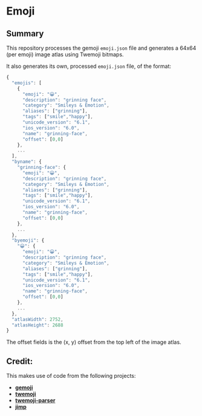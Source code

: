 # Emoji

## Summary

This repository processes the gemoji `emoji.json` file and generates a 64x64
(per emoji) image atlas using Twemoji bitmaps.

It also generates its own, processed `emoji.json` file, of the format:

```js
{
  "emojis": [
    {
      "emoji": "😀",
      "description": "grinning face",
      "category": "Smileys & Emotion",
      "aliases": ["grinning"],
      "tags": ["smile","happy"],
      "unicode_version": "6.1",
      "ios_version": "6.0",
      "name": "grinning-face",
      "offset": [0,0]
    },
    ...
  ],
  "byname": {
    "grinning-face": {
      "emoji": "😀",
      "description": "grinning face",
      "category": "Smileys & Emotion",
      "aliases": ["grinning"],
      "tags": ["smile","happy"],
      "unicode_version": "6.1",
      "ios_version": "6.0",
      "name": "grinning-face",
      "offset": [0,0]
    },
    ...
  },
  "byemoji": {
    "😀": {
      "emoji": "😀",
      "description": "grinning face",
      "category": "Smileys & Emotion",
      "aliases": ["grinning"],
      "tags": ["smile","happy"],
      "unicode_version": "6.1",
      "ios_version": "6.0",
      "name": "grinning-face",
      "offset": [0,0]
    },
    ...
  },
  "atlasWidth": 2752,
  "atlasHeight": 2688
}
```

The offset fields is the (x, y) offset from the top left of the image atlas.

## Credit:

This makes use of code from the following projects:

* [**gemoji**](https://github.com/github/gemoji)
* [**twemoji**](https://github.com/twitter/twemoji)
* [**twemoji-parser**](https://github.com/twitter/twemoji-parser)
* [**jimp**](https://github.com/oliver-moran/jimp)
